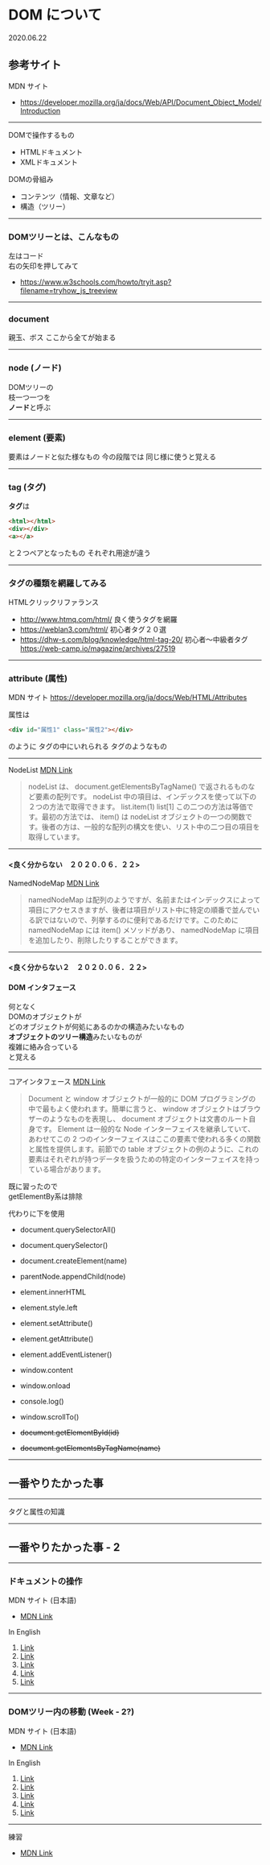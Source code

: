 
# DOM について　

2020.06.22

## 参考サイト

MDN サイト
- https://developer.mozilla.org/ja/docs/Web/API/Document_Object_Model/Introduction

---

DOMで操作するもの
- HTMLドキュメント
- XMLドキュメント

DOMの骨組み
- コンテンツ（情報、文章など）
- 構造（ツリー）

---

### DOMツリーとは、こんなもの

左はコード  
右の矢印を押してみて  
- https://www.w3schools.com/howto/tryit.asp?filename=tryhow_js_treeview

---

### document

親玉、ボス
ここから全てが始まる

---

### node (ノード)

DOMツリーの  
枝一つ一つを  
**ノード**と呼ぶ

---

### element (要素)

要素はノードと似た様なもの
今の段階では
同じ様に使うと覚える

---

### tag (タグ)

**タグ**は

```html
<html></html>
<div></div>
<a></a>
```

と２つペアとなったもの
それぞれ用途が違う

---

### タグの種類を網羅してみる

HTMLクリックリファランス
- http://www.htmq.com/html/
良く使うタグを網羅
- https://weblan3.com/html/
初心者タグ２０選
- https://dhw-s.com/blog/knowledge/html-tag-20/
初心者〜中級者タグ
https://web-camp.io/magazine/archives/27519

---

### attribute (属性)

MDN サイト
https://developer.mozilla.org/ja/docs/Web/HTML/Attributes

属性は

```html
<div id="属性1" class="属性2"></div>
```

のように
タグの中にいれられる
タグのようなもの

---

NodeList [MDN Link](https://developer.mozilla.org/ja/docs/Web/API/Document_Object_Model/Introduction)

> nodeList は、 document.getElementsByTagName() で返されるものなど要素の配列です。 nodeList 中の項目は、インデックスを使って以下の２つの方法で取得できます。
> list.item(1)
> list[1]
> この二つの方法は等価です。最初の方法では、 item() は nodeList オブジェクトの一つの関数です。後者の方は、一般的な配列の構文を使い、リスト中の二つ目の項目を取得しています。

---

#### <良く分からない　２０２０.０６．２２>

NamedNodeMap [MDN Link](https://developer.mozilla.org/ja/docs/Web/API/Document_Object_Model/Introduction)

> namedNodeMap は配列のようですが、名前またはインデックスによって項目にアクセスきますが、後者は項目がリスト中に特定の順番で並んでいる訳ではないので、列挙するのに便利であるだけです。このために namedNodeMap には item() メソッドがあり、 namedNodeMap に項目を追加したり、削除したりすることができます。

---

#### <良く分からない２　２０２０.０６．２２>

#### DOM インタフェース

何となく  
DOMのオブジェクトが  
どのオブジェクトが何処にあるのかの構造みたいなもの  
**オブジェクトのツリー構造**みたいなものが  
複雑に絡み合っている  
と覚える

---

コアインタフェース [MDN Link](https://developer.mozilla.org/ja/docs/Web/API/Document_Object_Model/Introduction)

> Document と window オブジェクトが一般的に DOM プログラミングの中で最もよく使われます。簡単に言うと、 window オブジェクトはブラウザーのようなものを表現し、 document オブジェクトは文書のルート自身です。 Element は一般的な Node インターフェイスを継承していて、あわせてこの 2 つのインターフェイスはここの要素で使われる多くの関数と属性を提供します。前節での table オブジェクトの例のように、これの要素はそれぞれが持つデータを扱うための特定のインターフェイスを持っている場合があります。

既に習ったので  
getElementBy系は排除  

代わりに下を使用
- document.querySelectorAll()
- document.querySelector()

- document.createElement(name)
- parentNode.appendChild(node)
- element.innerHTML
- element.style.left
- element.setAttribute()
- element.getAttribute()
- element.addEventListener()
- window.content
- window.onload
- console.log()
- window.scrollTo()

- <s> document.getElementById(id) </s>
- <s> document.getElementsByTagName(name) </s>

---

## 一番やりたかった事

---

タグと属性の知識

---

## 一番やりたかった事 - 2

---

### ドキュメントの操作

MDN サイト (日本語)
- [MDN Link](https://developer.mozilla.org/ja/docs/Learn/JavaScript/Client-side_web_APIs/Manipulating_documents)

In English
1. [Link](https://www.javascripttutorial.net/javascript-dom/)
2. [Link](https://javascript.info/modifying-document)
3. [Link](https://medium.com/@kevinchi118/innerhtml-vs-createelement-appendchild-3da39275a694)
4. [Link](https://plainjs.com/javascript/manipulation/)
5. [Link](https://www.theodinproject.com/courses/web-development-101/lessons/dom-manipulation)

---

### DOMツリー内の移動 (Week - 2?)

MDN サイト (日本語)
- [MDN Link](https://developer.mozilla.org/ja/docs/Web/API/Document_Object_Model/Traversing_an_HTML_table_with_JavaScript_and_DOM_Interfaces)

In English
1. [Link](https://www.w3schools.com/jS/js_htmldom_navigation.asp)
2. [Link](https://www.digitalocean.com/community/tutorials/how-to-traverse-the-dom)
3. [Link](https://zellwk.com/blog/dom-traversals/)
4. [Link](https://javascript.info/dom-navigation)
5. [Link](https://medium.com/javascript-in-plain-english/how-to-traverse-the-dom-in-javascript-d6555c335b4e)

---

練習
- [MDN Link](https://www.w3schools.com/js/default.asp)



